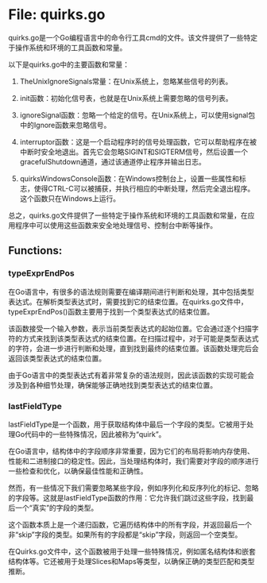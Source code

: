 # File: quirks.go

quirks.go是一个Go编程语言中的命令行工具cmd的文件。该文件提供了一些特定于操作系统和环境的工具函数和常量。

以下是quirks.go中的主要函数和常量：

1. TheUnixIgnoreSignals常量：在Unix系统上，忽略某些信号的列表。

2. init函数：初始化信号表，也就是在Unix系统上需要忽略的信号列表。

3. ignoreSignal函数：忽略一个给定的信号。在Unix系统上，可以使用signal包中的Ignore函数来忽略信号。

4. interruptor函数：这是一个启动程序时的信号处理函数，它可以帮助程序在被中断时安全地退出。首先它会忽略SIGINT和SIGTERM信号，然后设置一个gracefulShutdown通道，通过该通道停止程序并输出日志。

5. quirksWindowsConsole函数：在Windows控制台上，设置一些属性和标志，使得CTRL-C可以被捕获，并执行相应的中断处理，然后完全退出程序。这个函数只在Windows上运行。 

总之，quirks.go文件提供了一些特定于操作系统和环境的工具函数和常量，在应用程序中可以使用这些函数来安全地处理信号、控制台中断等操作。

## Functions:

### typeExprEndPos

在Go语言中，有很多的语法规则需要在编译期间进行判断和处理，其中包括类型表达式。在解析类型表达式时，需要找到它的结束位置。在quirks.go文件中，typeExprEndPos()函数主要用于找到一个类型表达式的结束位置。

该函数接受一个输入参数，表示当前类型表达式的起始位置。它会通过逐个扫描字符的方式来找到该类型表达式的结束位置。在扫描过程中，对于可能是类型表达式的字符，会进一步进行判断和处理，直到找到最终的结束位置。该函数处理完后会返回该类型表达式的结束位置。

由于Go语言中的类型表达式有着非常复杂的语法规则，因此该函数的实现可能会涉及到各种细节处理，确保能够正确地找到类型表达式的结束位置。



### lastFieldType

lastFieldType是一个函数，用于获取结构体中最后一个字段的类型。它被用于处理Go代码中的一些特殊情况，因此被称为“quirk”。

在Go语言中，结构体中的字段顺序非常重要，因为它们的布局将影响内存使用、性能和二进制接口的稳定性。因此，当处理结构体时，我们需要对字段的顺序进行一些检查和优化，以确保最佳性能和正确性。

然而，有一些情况下我们需要忽略某些字段，例如序列化和反序列化的标记、忽略的字段等。这就是lastFieldType函数的作用：它允许我们跳过这些字段，找到最后一个“真实”的字段的类型。

这个函数本质上是一个递归函数，它遍历结构体中的所有字段，并返回最后一个非“skip”字段的类型。如果所有的字段都是“skip”字段，则返回一个空类型。

在Quirks.go文件中，这个函数被用于处理一些特殊情况，例如匿名结构体和嵌套结构体等。它还被用于处理Slices和Maps等类型，以确保正确的类型匹配和类型推断。



